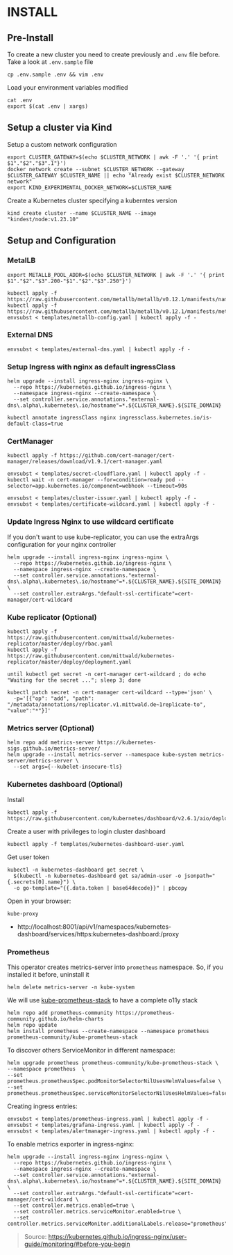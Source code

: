 # INSTALL

## Pre-Install

To create a new cluster you need to create previously and `.env` file before. Take a look at `.env.sample` file

```
cp .env.sample .env && vim .env
```

Load your environment variables modified
```
cat .env
export $(cat .env | xargs)
```

## Setup a cluster via Kind


Setup a custom network configuration
```
export CLUSTER_GATEWAY=$(echo $CLUSTER_NETWORK | awk -F '.' '{ print $1"."$2"."$3".1"}')
docker network create --subnet $CLUSTER_NETWORK --gateway $CLUSTER_GATEWAY $CLUSTER_NAME || echo "Already exist $CLUSTER_NETWORK network"
export KIND_EXPERIMENTAL_DOCKER_NETWORK=$CLUSTER_NAME
```

Create a Kubernetes cluster specifying a kuberntes version

```
kind create cluster --name $CLUSTER_NAME --image "kindest/node:v1.23.10"
```

## Setup and Configuration

### MetalLB

```
export METALLB_POOL_ADDR=$(echo $CLUSTER_NETWORK | awk -F '.' '{ print $1"."$2"."$3".200-"$1"."$2"."$3".250"}')
```
```
kubectl apply -f https://raw.githubusercontent.com/metallb/metallb/v0.12.1/manifests/namespace.yaml
kubectl apply -f https://raw.githubusercontent.com/metallb/metallb/v0.12.1/manifests/metallb.yaml
envsubst < templates/metallb-config.yaml | kubectl apply -f -
```

### External DNS

```
envsubst < templates/external-dns.yaml | kubectl apply -f -
```

### Setup Ingress with nginx as default ingressClass

```
helm upgrade --install ingress-nginx ingress-nginx \
  --repo https://kubernetes.github.io/ingress-nginx \
  --namespace ingress-nginx --create-namespace \
  --set controller.service.annotations."external-dns\.alpha\.kubernetes\.io/hostname"=*.${CLUSTER_NAME}.${SITE_DOMAIN}

kubectl annotate ingressClass nginx ingressclass.kubernetes.io/is-default-class=true
```

### CertManager

```
kubectl apply -f https://github.com/cert-manager/cert-manager/releases/download/v1.9.1/cert-manager.yaml
```
```
envsubst < templates/secret-cloudflare.yaml | kubectl apply -f -
kubectl wait -n cert-manager --for=condition=ready pod --selector=app.kubernetes.io/component=webhook --timeout=90s

envsubst < templates/cluster-issuer.yaml | kubectl apply -f -
envsubst < templates/certificate-wildcard.yaml | kubectl apply -f -
```

### Update Ingress Nginx to use wildcard certificate 

If you don't want to use kube-replicator, you can use the extraArgs configuration for your nginx controller
```
helm upgrade --install ingress-nginx ingress-nginx \
  --repo https://kubernetes.github.io/ingress-nginx \
  --namespace ingress-nginx --create-namespace \
  --set controller.service.annotations."external-dns\.alpha\.kubernetes\.io/hostname"=*.${CLUSTER_NAME}.${SITE_DOMAIN} \
  --set controller.extraArgs."default-ssl-certificate"=cert-manager/cert-wildcard
```

### Kube replicator (Optional)

```
kubectl apply -f https://raw.githubusercontent.com/mittwald/kubernetes-replicator/master/deploy/rbac.yaml
kubectl apply -f https://raw.githubusercontent.com/mittwald/kubernetes-replicator/master/deploy/deployment.yaml
```
```
until kubectl get secret -n cert-manager cert-wildcard ; do echo  "Waiting for the secret ..."; sleep 3; done

kubectl patch secret -n cert-manager cert-wildcard --type='json' \
  -p='[{"op": "add", "path": "/metadata/annotations/replicator.v1.mittwald.de~1replicate-to", "value":"*"}]'
```

### Metrics server (Optional)

```
helm repo add metrics-server https://kubernetes-sigs.github.io/metrics-server/
helm upgrade --install metrics-server --namespace kube-system metrics-server/metrics-server \
  --set args={--kubelet-insecure-tls}
```

### Kubernetes dashboard (Optional)

Install 
```
kubectl apply -f https://raw.githubusercontent.com/kubernetes/dashboard/v2.6.1/aio/deploy/recommended.yaml
```

Create a user with privileges to login cluster dashboard
```
kubectl apply -f templates/kubernetes-dashboard-user.yaml
```
Get user token 
```
kubectl -n kubernetes-dashboard get secret \
  $(kubectl -n kubernetes-dashboard get sa/admin-user -o jsonpath="{.secrets[0].name}") \
  -o go-template="{{.data.token | base64decode}}" | pbcopy
```

Open in your browser: 

```
kube-proxy
```

* http://localhost:8001/api/v1/namespaces/kubernetes-dashboard/services/https:kubernetes-dashboard:/proxy

### Prometheus

This operator creates metrics-server into `prometheus` namespace. So, if you installed it before, uninstall it

```
helm delete metrics-server -n kube-system
``` 

We will use [kube-prometheus-stack](https://artifacthub.io/packages/helm/prometheus-community/kube-prometheus-stack) to have a complete o11y stack

```
helm repo add prometheus-community https://prometheus-community.github.io/helm-charts
helm repo update
helm install prometheus --create-namespace --namespace prometheus prometheus-community/kube-prometheus-stack
```

To discover others ServiceMonitor in different namespace:

```
helm upgrade prometheus prometheus-community/kube-prometheus-stack \
--namespace prometheus  \
--set prometheus.prometheusSpec.podMonitorSelectorNilUsesHelmValues=false \
--set prometheus.prometheusSpec.serviceMonitorSelectorNilUsesHelmValues=false
```

Creating ingress entries:

```
envsubst < templates/prometheus-ingress.yaml | kubectl apply -f -
envsubst < templates/grafana-ingress.yaml | kubectl apply -f -
envsubst < templates/alertmanager-ingress.yaml | kubectl apply -f -
```

To enable metrics exporter in ingress-nginx:

```
helm upgrade --install ingress-nginx ingress-nginx \
  --repo https://kubernetes.github.io/ingress-nginx \
  --namespace ingress-nginx --create-namespace \
  --set controller.service.annotations."external-dns\.alpha\.kubernetes\.io/hostname"=*.${CLUSTER_NAME}.${SITE_DOMAIN} \
  --set controller.extraArgs."default-ssl-certificate"=cert-manager/cert-wildcard \
  --set controller.metrics.enabled=true \
  --set controller.metrics.serviceMonitor.enabled=true \
  --set controller.metrics.serviceMonitor.additionalLabels.release="prometheus"
```

> Source: https://kubernetes.github.io/ingress-nginx/user-guide/monitoring/#before-you-begin
